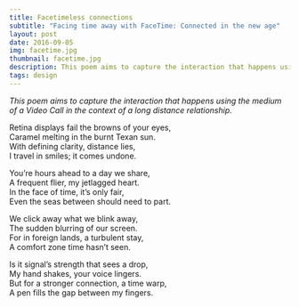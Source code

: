 ```yaml
---
title: Facetimeless connections
subtitle: "Facing time away with FaceTime: Connected in the new age"
layout: post
date: 2016-09-05
img: facetime.jpg
thumbnail: facetime.jpg
description: This poem aims to capture the interaction that happens using the medium of a Video Call in the context of a long distance relationship.
tags: design
---
```


_This poem aims to capture the interaction that happens using the medium of a Video Call in the context of a long distance relationship._

Retina displays fail the browns of your eyes,  
Caramel melting in the burnt Texan sun.  
With defining clarity, distance lies,  
I travel in smiles; it comes undone.

You’re hours ahead to a day we share,  
A frequent flier, my jetlagged heart.  
In the face of time, it’s only fair,  
Even the seas between should need to part.

We click away what we blink away,  
The sudden blurring of our screen.  
For in foreign lands, a turbulent stay,  
A comfort zone time hasn’t seen.

Is it signal’s strength that sees a drop,  
My hand shakes, your voice lingers.  
But for a stronger connection, a time warp,  
A pen fills the gap between my fingers.
